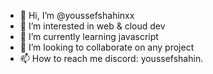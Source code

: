 - 👋 Hi, I’m @youssefshahinxx
- 👀 I’m interested in web & cloud dev
- 🌱 I’m currently learning javascript
- 💞️ I’m looking to collaborate on any project
- 📫 How to reach me discord: youssefshahin.

<!---
youssefshahinxx/youssefshahinxx is a ✨ special ✨ repository because its `README.md` (this file) appears on your GitHub profile.
You can click the Preview link to take a look at your changes.
--->
